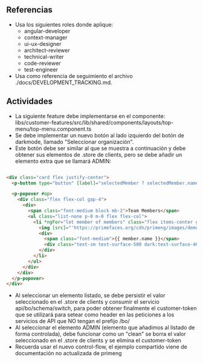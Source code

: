 ## Referencias

- Usa los siguientes roles donde aplique:
  - angular-developer
  - context-manager
  - ui-ux-designer
  - architect-reviewer
  - technical-writer
  - code-reviewer
  - test-engineer
- Usa como referencia de seguimiento el archivo ./docs/DEVELOPMENT_TRACKING.md.

## Actividades

- La siguiente feature debe implementarse en el componente: libs/customer-features/src/lib/shared/components/layouts/top-menu/top-menu.component.ts
- Se debe implementar un nuevo botón al lado izquierdo del botón de darkmode, llamado "Seleccionar organización".
- Este botón debe ser similar al que se muestra a continuación y debe obtener sus elementos de .store de clients, pero se debe añadir un elemento extra que se llamará ADMIN:

```html

<div class="card flex justify-center">
  <p-button type="button" [label]="selectedMember ? selectedMember.name : 'Select Member'" (onClick)="toggle($event)" styleClass="min-w-48"/>

  <p-popover #op>
    <div class="flex flex-col gap-4">
      <div>
        <span class="font-medium block mb-2">Team Members</span>
        <ul class="list-none p-0 m-0 flex flex-col">
          <li *ngFor="let member of members" class="flex items-center gap-2 px-2 py-3 hover:bg-emphasis cursor-pointer rounded-border" (click)="selectMember(member)">
            <img [src]="'https://primefaces.org/cdn/primeng/images/demo/avatar/' + member.image" style="width: 32px"/>
            <div>
              <span class="font-medium">{{ member.name }}</span>
              <div class="text-sm text-surface-500 dark:text-surface-400">{{ member.email }}</div>
            </div>
          </li>
        </ul>
      </div>
    </div>
  </p-popover>
</div>

```

- Al seleccionar un elemento listado, se debe persistir el valor seleccionado en el .store de clients y consumir el servicio api/bo/schema/switch, para poder obtener finalmente el customer-token que se utilizará para setear como header en las peticiones a los servicios de API que NO tengan el prefijo /bo/
- Al seleccionar el elemento ADMIN (elemento que añadimos al listado de forma controlada), debe funcionar como un "clean" se borra el valor seleccionado en el .store de clients y se elimina el customer-token
- Recuerda usar el nuevo control-flow, el ejemplo compartido viene de documentación no actualizada de primeng
